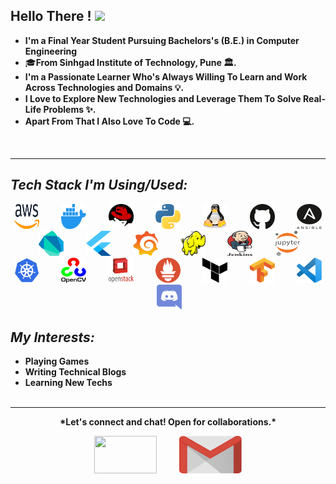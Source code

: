 ## Hello There ! <img src="https://raw.githubusercontent.com/MartinHeinz/MartinHeinz/master/wave.gif" width="32px">

<div>
<div align = "center">
 <img align ="right"  width="30%"  src="https://github.com/abhisheknaiidu/abhisheknaiidu/blob/master/code.gif?raw=true" alt="">
</div>
 

- **I'm a Final Year Student Pursuing Bachelors's (B.E.) in Computer Engineering**
&nbsp;&nbsp;&nbsp;&nbsp;&nbsp;&nbsp;&nbsp;&nbsp;
- 🎓**From Sinhgad Institute of Technology, Pune 🏛.**
&nbsp;&nbsp;&nbsp;&nbsp;&nbsp;&nbsp;&nbsp;&nbsp;
-  **I'm a Passionate Learner Who's Always Willing To Learn and Work Across Technologies and Domains 💡.** 
-  **I Love to Explore New Technologies and Leverage Them To Solve Real-Life Problems ✨.**
-   **Apart From That I Also Love To Code 💻.** 
&nbsp;&nbsp;&nbsp;&nbsp;&nbsp;&nbsp;&nbsp;&nbsp;
&nbsp;&nbsp;&nbsp;&nbsp;&nbsp;&nbsp;&nbsp;&nbsp;
&nbsp;&nbsp;&nbsp;&nbsp;&nbsp;&nbsp;&nbsp;&nbsp;
&nbsp;&nbsp;&nbsp;&nbsp;&nbsp;&nbsp;&nbsp;&nbsp;
&nbsp;&nbsp;&nbsp;&nbsp;&nbsp;&nbsp;&nbsp;&nbsp;

</div>
<br>
<hr>

## ***Tech Stack I'm Using/Used:***

<p align="center">
<img height="40" width="40" src="https://github.com/patil-prajwal/Tech-Stack-Icons/blob/main/Icons/aws.svg" />&nbsp;&nbsp;&nbsp;&nbsp;&nbsp;&nbsp;&nbsp;&nbsp;
<img height="40" width="40" src="https://github.com/patil-prajwal/Tech-Stack-Icons/blob/main/Icons/docker-icon.svg" />&nbsp;&nbsp;&nbsp;&nbsp;&nbsp;&nbsp;&nbsp;&nbsp;
<img height="40" width="40" src="https://github.com/patil-prajwal/Tech-Stack-Icons/blob/main/Icons/redhat.svg" />&nbsp;&nbsp;&nbsp;&nbsp;&nbsp;&nbsp;&nbsp;&nbsp;
<img height="40" width="40" src="https://github.com/patil-prajwal/Tech-Stack-Icons/blob/main/Icons/python.svg" />&nbsp;&nbsp;&nbsp;&nbsp;&nbsp;&nbsp;&nbsp;&nbsp;
<img height="40" width="40" src="https://github.com/patil-prajwal/Tech-Stack-Icons/blob/main/Icons/linux-tux.svg" />&nbsp;&nbsp;&nbsp;&nbsp;&nbsp;&nbsp;&nbsp;&nbsp;
<img height="40" width="40" src="https://github.com/patil-prajwal/Tech-Stack-Icons/blob/main/Icons/github-icon.svg" />&nbsp;&nbsp;&nbsp;&nbsp;&nbsp;&nbsp;&nbsp;&nbsp;
<img height="40" width="40" src="https://github.com/patil-prajwal/Tech-Stack-Icons/blob/main/Icons/ansible.svg" />&nbsp;&nbsp;&nbsp;&nbsp;&nbsp;&nbsp;&nbsp;&nbsp;
<img height="40" width="40" src="https://github.com/patil-prajwal/Tech-Stack-Icons/blob/main/Icons/dart.svg" />&nbsp;&nbsp;&nbsp;&nbsp;&nbsp;&nbsp;&nbsp;&nbsp;
<img height="40" width="40" src="https://github.com/patil-prajwal/Tech-Stack-Icons/blob/main/Icons/flutter.svg" />&nbsp;&nbsp;&nbsp;&nbsp;&nbsp;&nbsp;&nbsp;&nbsp;
<img height="40" width="40" src="https://github.com/patil-prajwal/Tech-Stack-Icons/blob/main/Icons/grafana.svg" />&nbsp;&nbsp;&nbsp;&nbsp;&nbsp;&nbsp;&nbsp;&nbsp;
<img height="40" width="40" src="https://github.com/patil-prajwal/Tech-Stack-Icons/blob/main/Icons/hadoop.svg" />&nbsp;&nbsp;&nbsp;&nbsp;&nbsp;&nbsp;&nbsp;&nbsp;
<img height="40" width="40" src="https://github.com/patil-prajwal/Tech-Stack-Icons/blob/main/Icons/jenkins.svg" />&nbsp;&nbsp;&nbsp;&nbsp;&nbsp;&nbsp;&nbsp;&nbsp;
<img height="40" width="40" src="https://github.com/patil-prajwal/Tech-Stack-Icons/blob/main/Icons/jupyter.svg" />&nbsp;&nbsp;&nbsp;&nbsp;&nbsp;&nbsp;&nbsp;&nbsp;
<img height="40" width="40" src="https://github.com/patil-prajwal/Tech-Stack-Icons/blob/main/Icons/kubernetes.svg" />&nbsp;&nbsp;&nbsp;&nbsp;&nbsp;&nbsp;&nbsp;&nbsp;
<img height="40" width="40" src="https://github.com/patil-prajwal/Tech-Stack-Icons/blob/main/Icons/opencv.svg" />&nbsp;&nbsp;&nbsp;&nbsp;&nbsp;&nbsp;&nbsp;&nbsp;
<img height="40" width="40" src="https://github.com/patil-prajwal/Tech-Stack-Icons/blob/main/Icons/openstack.svg" />&nbsp;&nbsp;&nbsp;&nbsp;&nbsp;&nbsp;&nbsp;&nbsp;
<img height="40" width="40" src="https://github.com/patil-prajwal/Tech-Stack-Icons/blob/main/Icons/prometheus.svg" />&nbsp;&nbsp;&nbsp;&nbsp;&nbsp;&nbsp;&nbsp;&nbsp;
<img height="40" width="40" src="https://github.com/patil-prajwal/Tech-Stack-Icons/blob/main/Icons/terraform.svg" />&nbsp;&nbsp;&nbsp;&nbsp;&nbsp;&nbsp;&nbsp;&nbsp;
<img height="40" width="40" src="https://github.com/patil-prajwal/Tech-Stack-Icons/blob/main/Icons/tensorflow.svg" />&nbsp;&nbsp;&nbsp;&nbsp;&nbsp;&nbsp;&nbsp;&nbsp;
<img height="40" width="40" src="https://github.com/patil-prajwal/Tech-Stack-Icons/blob/main/Icons/visual-studio-code.svg" />&nbsp;&nbsp;&nbsp;&nbsp;&nbsp;&nbsp;&nbsp;&nbsp;
<img height="40" width="40" src="https://github.com/patil-prajwal/Tech-Stack-Icons/blob/main/Icons/discord.svg" />&nbsp;&nbsp;&nbsp;&nbsp;&nbsp;&nbsp;&nbsp;&nbsp;

 </p>

  
  ## ***My Interests:***

<p align="center">

 - <b>Playing Games</b><br />
 - <b>Writing Technical Blogs</b><br />
 - <b>Learning New Techs</b><br />
  <b></b><br />
  <b></b>
<hr>
<p align="center">
  <b>*Let's connect and chat! Open for collaborations.*</b>

  <p align="center">
    <a href="https://www.linkedin.com/in/prajwal-patil227/" alt="Linkedin"><img height="60" width="100" src="https://cdn.worldvectorlogo.com/logos/linkedin-icon-2.svg"></a>&nbsp;&nbsp;&nbsp;&nbsp;&nbsp;&nbsp;&nbsp;&nbsp;
    <a href="mailto:patilprajwal22@gmail.com" alt="Contact me"><img height="60" width="100" src="https://github.com/patil-prajwal/Tech-Stack-Icons/blob/main/Icons/google-gmail.svg"></a>
    
  </p>

 
</p>
